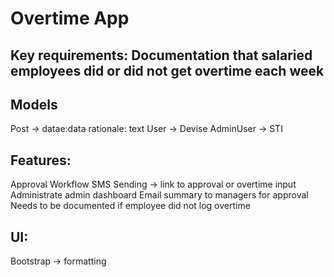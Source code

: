 # Overtime App

## Key requirements: Documentation that salaried employees did or did not get overtime each week

## Models
Post -> datae:data rationale: text
User -> Devise
AdminUser -> STI

## Features:
Approval Workflow
SMS Sending -> link to approval or overtime input
Administrate admin dashboard
Email summary to managers for approval
Needs to be documented if employee did not log overtime

## UI:
Bootstrap -> formatting